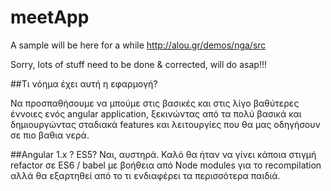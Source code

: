 # meetApp
A sample will be here for a while
http://alou.gr/demos/nga/src


Sorry, lots of stuff need to be done & corrected, will do asap!!!

##Τι νόημα έχει αυτή η εφαρμoγή?

Να προσπαθήσουμε να μπούμε στις βασικές και στις λίγο βαθύτερες έννοιες ενός angular application, ξεκινώντας από τα πολύ βασικά και δημιουργώντας σταδιακά features και λειτουργίες που θα μας οδηγήσουν σε πιο βαθια νερά.

##Angular 1.x ? ES5?
Ναι, αυστηρά. Καλό θα ήταν να γίνει κάποια στιγμή refactor σε ES6 / babel με βοήθεια από Node modules για το recompilation αλλά θα εξαρτηθεί από το τι ενδιαφέρει τα περισσότερα παιδιά.


